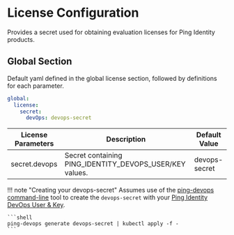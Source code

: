 # License Configuration

Provides a secret used for obtaining evaluation licenses for Ping Identity products.

## Global Section

Default yaml defined in the global license section, followed by definitions for each parameter.

```yaml
global:
  license:
    secret:
      devOps: devops-secret
```

| License Parameters | Description                                             | Default Value |
| ------------------ | ------------------------------------------------------- | ------------- |
| secret.devops      | Secret containing PING_IDENTITY_DEVOPS_USER/KEY values. | devops-secret |

!!! note "Creating your devops-secret"
    Assumes use of the [ping-devops command-line](https://pingidentity-devops.gitbook.io/devops/devopsutils/pingdevopsutil#installation) tool to create the `devops-secret` with your
    [Ping Identity DevOps User & Key](https://pingidentity-devops.gitbook.io/devops/getstarted/devopsregistration).

    ```shell
    ping-devops generate devops-secret | kubectl apply -f -
    ```
